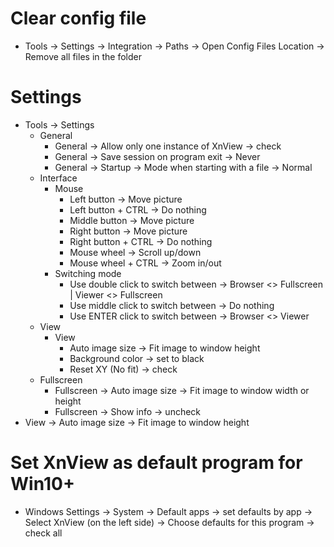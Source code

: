 Clear config file
=====
* Tools -> Settings -> Integration -> Paths -> Open Config Files Location -> Remove all files in the folder

Settings
=====
* Tools -> Settings
    * General
        * General -> Allow only one instance of XnView -> check
        * General -> Save session on program exit -> Never
        * General -> Startup -> Mode when starting with a file -> Normal
    * Interface
        * Mouse
            * Left button -> Move picture
            * Left button + CTRL -> Do nothing
            * Middle button -> Move picture
            * Right button -> Move picture
            * Right button + CTRL -> Do nothing
            * Mouse wheel -> Scroll up/down
            * Mouse wheel + CTRL -> Zoom in/out
        * Switching mode
            * Use double click to switch between -> Browser <> Fullscreen | Viewer <> Fullscreen
            * Use middle click to switch between -> Do nothing
            * Use ENTER click to switch between -> Browser <> Viewer
    * View
        * View
            * Auto image size -> Fit image to window height
            * Background color -> set to black
            * Reset XY (No fit) -> check
    * Fullscreen
        * Fullscreen -> Auto image size -> Fit image to window width or height
        * Fullscreen -> Show info -> uncheck
* View -> Auto image size -> Fit image to window height

Set XnView as default program for Win10+
=====
* Windows Settings -> System -> Default apps -> set defaults by app -> Select XnView (on the left side) -> Choose defaults for this program -> check all
